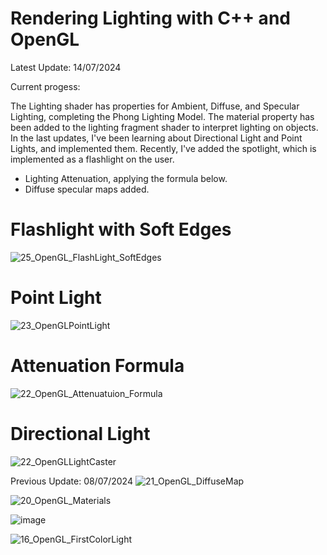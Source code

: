 # Rendering Lighting with C++ and OpenGL

Latest Update: 14/07/2024

Current progess:

The Lighting shader has properties for Ambient, Diffuse, and Specular Lighting, completing the Phong Lighting Model. The material property has been added to the lighting fragment shader to interpret lighting on objects.
In the last updates, I've been learning about Directional Light and Point Lights, and implemented them. Recently, I've added the spotlight, which is implemented as a flashlight on the user.
- Lighting Attenuation, applying the formula below.
- Diffuse specular maps added.

# Flashlight with Soft Edges

![25_OpenGL_FlashLight_SoftEdges](https://github.com/user-attachments/assets/1c94d9c9-fccc-4398-9dff-d3b5226aced9)


# Point Light

![23_OpenGLPointLight](https://github.com/user-attachments/assets/8e11c744-f8a8-4630-a3bc-e62ef9b0a991)

# Attenuation Formula

![22_OpenGL_Attenuatuion_Formula](https://github.com/user-attachments/assets/74f282e7-d4c3-421f-94d3-be061e7cb995)

# Directional Light

![22_OpenGLLightCaster](https://github.com/user-attachments/assets/d7825dcc-b63e-4837-b7b2-44fd6800ff96)


Previous Update: 08/07/2024
![21_OpenGL_DiffuseMap](https://github.com/josecr02/Advanced-Lighting-Research-with-OpenGL/assets/88961639/690f0713-9819-416c-9fad-5e6d281945af)

![20_OpenGL_Materials](https://github.com/josecr02/Advanced-Lighting-Research-with-OpenGL/assets/88961639/6510bff6-f6ec-48b3-aaba-ba37fadf7396)

![image](https://github.com/josecr02/Advanced-Lighting-Research-with-OpenGL/assets/88961639/1d06f824-7ca2-4aae-8df6-249719266477)

![16_OpenGL_FirstColorLight](https://github.com/josecr02/Advanced-Lighting-Research-with-OpenGL/assets/88961639/330181c1-3fdb-44fd-a20e-31286b3b0abf)


